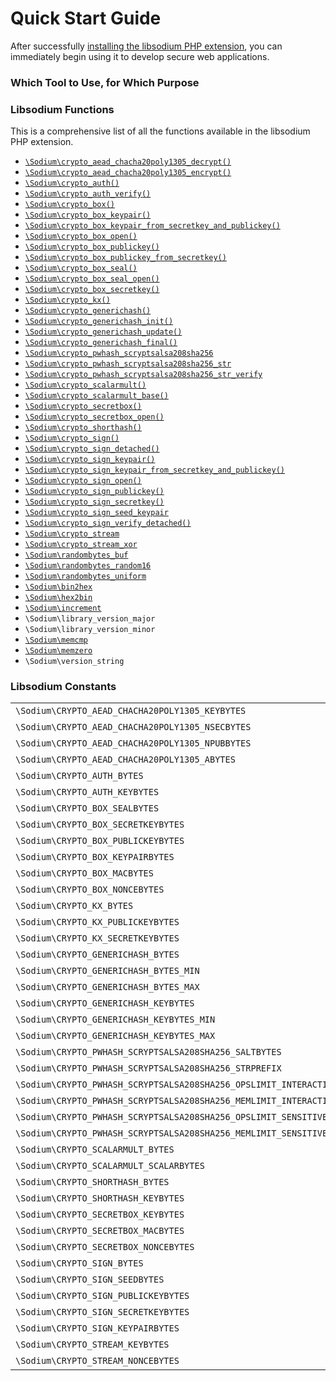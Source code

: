 # Quick Start Guide

After successfully [installing the libsodium PHP extension](00-intro.md#installing-libsodium),
you can immediately begin using it to develop secure web applications.

<h3 id="which-tool">Which Tool to Use, for Which Purpose</h3>



<h3 id="function-index">Libsodium Functions</h3>

This is a comprehensive list of all the functions available in the libsodium PHP
extension.

* [`\Sodium\crypto_aead_chacha20poly1305_decrypt()`](08-advanced.md#crypto-aead-chacha20poly1305)
* [`\Sodium\crypto_aead_chacha20poly1305_encrypt()`](08-advanced.md#crypto-aead-chacha20poly1305)
* [`\Sodium\crypto_auth()`](04-secretkey-crypto.md#crypto-auth)
* [`\Sodium\crypto_auth_verify()`](04-secretkey-crypto.md#crypto-auth)
* [`\Sodium\crypto_box()`](05-publickey-crypto.md#crypto-box)
* [`\Sodium\crypto_box_keypair()`](05-publickey-crypto.md)
* [`\Sodium\crypto_box_keypair_from_secretkey_and_publickey()`](05-publickey-crypto.md)
* [`\Sodium\crypto_box_open()`](05-publickey-crypto.md#crypto-box)
* [`\Sodium\crypto_box_publickey()`](05-publickey-crypto.md)
* [`\Sodium\crypto_box_publickey_from_secretkey()`](08-advanced.md#public-key-from-secret-key)
* [`\Sodium\crypto_box_seal()`](08-advanced.md#crypto-box-seal)
* [`\Sodium\crypto_box_seal_open()`](08-advanced.md#crypto-box-seal)
* [`\Sodium\crypto_box_secretkey()`](05-publickey-crypto.md)
* [`\Sodium\crypto_kx()`](08-advanced.md#crypto-kx)
* [`\Sodium\crypto_generichash()`](06-hashing.md#crypto-generichash)
* [`\Sodium\crypto_generichash_init()`](06-hashing.md#crypto-generichash)
* [`\Sodium\crypto_generichash_update()`](06-hashing.md#crypto-generichash)
* [`\Sodium\crypto_generichash_final()`](06-hashing.md#crypto-generichash)
* [`\Sodium\crypto_pwhash_scryptsalsa208sha256`](07-password-hashing.md#crypto-pwhash-scryptsalsa208sha256)
* [`\Sodium\crypto_pwhash_scryptsalsa208sha256_str`](07-password-hashing.md#crypto-pwhash-scryptsalsa208sha256-str)
* [`\Sodium\crypto_pwhash_scryptsalsa208sha256_str_verify`](07-password-hashing.md#crypto-pwhash-scryptsalsa208sha256-str)
* [`\Sodium\crypto_scalarmult()`](08-advanced.md#crypto-scalarmult)
* [`\Sodium\crypto_scalarmult_base()`](08-advanced.md#public-key-from-secret-key)
* [`\Sodium\crypto_secretbox()`](04-secretkey-crypto.md#crypto-secretbox)
* [`\Sodium\crypto_secretbox_open()`](04-secretkey-crypto.md#crypto-secretbox-open)
* [`\Sodium\crypto_shorthash()`](06-hashing.md#crypto-shorthash)
* [`\Sodium\crypto_sign()`](05-publickey-crypto.md#crypto-sign)
* [`\Sodium\crypto_sign_detached()`](05-publickey-crypto.md#crypto-sign-detached)
* [`\Sodium\crypto_sign_keypair()`](05-publickey-crypto.md)
* [`\Sodium\crypto_sign_keypair_from_secretkey_and_publickey()`](05-publickey-crypto.md)
* [`\Sodium\crypto_sign_open()`](05-publickey-crypto.md#crypto-sign-open)
* [`\Sodium\crypto_sign_publickey()`](05-publickey-crypto.md)
* [`\Sodium\crypto_sign_secretkey()`](05-publickey-crypto.md)
* [`\Sodium\crypto_sign_seed_keypair`](05-publickey-crypto.md#crypto-sign-seed-keypair)
* [`\Sodium\crypto_sign_verify_detached()`](05-publickey-crypto.md#crypto-sign-verify-detached)
* [`\Sodium\crypto_stream`](08-advanced.md#crypto-stream)
* [`\Sodium\crypto_stream_xor`](08-advanced.md#crypto-stream)
* [`\Sodium\randombytes_buf`](02-random-data.md#randombytes-buf)
* [`\Sodium\randombytes_random16`](02-random-data.md#randombytes-random16)
* [`\Sodium\randombytes_uniform`](02-random-data.md#randombytes-uniform)
* [`\Sodium\bin2hex`](03-utilities-helpers.md#bin2hex)
* [`\Sodium\hex2bin`](03-utilities-helpers.md#hex2bin)
* [`\Sodium\increment`](03-utilities-helpers.md#increment)
* `\Sodium\library_version_major`
* `\Sodium\library_version_minor`
* [`\Sodium\memcmp`](03-utilities-helpers.md#memcmp)
* [`\Sodium\memzero`](03-utilities-helpers.md#memzero)
* `\Sodium\version_string`

<h3 id="constant-index">Libsodium Constants</h3>

<table>
    <tr>
        <td>
            <code class="php">\Sodium\CRYPTO_AEAD_CHACHA20POLY1305_KEYBYTES</code>
        </td>
        <td>
            32
        </td>
    </tr>
    <tr>
        <td>
            <code class="php">\Sodium\CRYPTO_AEAD_CHACHA20POLY1305_NSECBYTES</code>
        </td>
        <td>
            0
        </td>
    </tr>
    <tr>
        <td>
            <code class="php">\Sodium\CRYPTO_AEAD_CHACHA20POLY1305_NPUBBYTES</code>
        </td>
        <td>
            8
        </td>
    </tr>
    <tr>
        <td>
            <code class="php">\Sodium\CRYPTO_AEAD_CHACHA20POLY1305_ABYTES</code>
        </td>
        <td>
            16
        </td>
    </tr>
    <tr>
        <td>
            <code class="php">\Sodium\CRYPTO_AUTH_BYTES</code>
        </td>
        <td>
            32
        </td>
    </tr>
    <tr>
        <td>
            <code class="php">\Sodium\CRYPTO_AUTH_KEYBYTES</code>
        </td>
        <td>
            32
        </td>
    </tr>
    <tr>
        <td>
            <code class="php">\Sodium\CRYPTO_BOX_SEALBYTES</code>
        </td>
        <td>
            16
        </td>
    </tr>
    <tr>
        <td>
            <code class="php">\Sodium\CRYPTO_BOX_SECRETKEYBYTES</code>
        </td>
        <td>
            32
        </td>
    </tr>
    <tr>
        <td>
            <code class="php">\Sodium\CRYPTO_BOX_PUBLICKEYBYTES</code>
        </td>
        <td>
            32
        </td>
    </tr>
    <tr>
        <td>
            <code class="php">\Sodium\CRYPTO_BOX_KEYPAIRBYTES</code>
        </td>
        <td>
            64
        </td>
    </tr>
    <tr>
        <td>
            <code class="php">\Sodium\CRYPTO_BOX_MACBYTES</code>
        </td>
        <td>
            16
        </td>
    </tr>
    <tr>
        <td>
            <code class="php">\Sodium\CRYPTO_BOX_NONCEBYTES</code>
        </td>
        <td>
            24
        </td>
    </tr>
    <tr>
        <td>
            <code class="php">\Sodium\CRYPTO_KX_BYTES</code>
        </td>
        <td>
            32
        </td>
    </tr>
    <tr>
        <td>
            <code class="php">\Sodium\CRYPTO_KX_PUBLICKEYBYTES</code>
        </td>
        <td>
            32
        </td>
    </tr>
    <tr>
        <td>
            <code class="php">\Sodium\CRYPTO_KX_SECRETKEYBYTES</code>
        </td>
        <td>
            32
        </td>
    </tr>
    <tr>
        <td>
            <code class="php">\Sodium\CRYPTO_GENERICHASH_BYTES</code>
        </td>
        <td>
            32
        </td>
    </tr>
    <tr>
        <td>
            <code class="php">\Sodium\CRYPTO_GENERICHASH_BYTES_MIN</code>
        </td>
        <td>
            16
        </td>
    </tr>
    <tr>
        <td>
            <code class="php">\Sodium\CRYPTO_GENERICHASH_BYTES_MAX</code>
        </td>
        <td>
            64
        </td>
    </tr>
    <tr>
        <td>
            <code class="php">\Sodium\CRYPTO_GENERICHASH_KEYBYTES</code>
        </td>
        <td>
            32
        </td>
    </tr>
    <tr>
        <td>
            <code class="php">\Sodium\CRYPTO_GENERICHASH_KEYBYTES_MIN</code>
        </td>
        <td>
            16
        </td>
    </tr>
    <tr>
        <td>
            <code class="php">\Sodium\CRYPTO_GENERICHASH_KEYBYTES_MAX</code>
        </td>
        <td>
            64
        </td>
    </tr>
    <tr>
        <td>
            <code class="php">\Sodium\CRYPTO_PWHASH_SCRYPTSALSA208SHA256_SALTBYTES</code>
        </td>
        <td>
            32
        </td>
    </tr>
    <tr>
        <td>
            <code class="php">\Sodium\CRYPTO_PWHASH_SCRYPTSALSA208SHA256_STRPREFIX</code>
        </td>
        <td>
            $7$
        </td>
    </tr>
    <tr>
        <td>
            <code class="php">\Sodium\CRYPTO_PWHASH_SCRYPTSALSA208SHA256_OPSLIMIT_INTERACTIVE</code>
        </td>
        <td>
            534288
        </td>
    </tr>
    <tr>
        <td>
            <code class="php">\Sodium\CRYPTO_PWHASH_SCRYPTSALSA208SHA256_MEMLIMIT_INTERACTIVE</code>
        </td>
        <td>
            16777216
        </td>
    </tr>
    <tr>
        <td>
            <code class="php">\Sodium\CRYPTO_PWHASH_SCRYPTSALSA208SHA256_OPSLIMIT_SENSITIVE</code>
        </td>
        <td>
            16777216
        </td>
    </tr>
    <tr>
        <td>
            <code class="php">\Sodium\CRYPTO_PWHASH_SCRYPTSALSA208SHA256_MEMLIMIT_SENSITIVE</code>
        </td>
        <td>
            16777216
        </td>
    </tr>
    <tr>
        <td>
            <code class="php">\Sodium\CRYPTO_SCALARMULT_BYTES</code>
        </td>
        <td>
            32
        </td>
    </tr>
    <tr>
        <td>
            <code class="php">\Sodium\CRYPTO_SCALARMULT_SCALARBYTES</code>
        </td>
        <td>
            32
        </td>
    </tr>
    <tr>
        <td>
            <code class="php">\Sodium\CRYPTO_SHORTHASH_BYTES</code>
        </td>
        <td>
            8
        </td>
    </tr>
    <tr>
        <td>
            <code class="php">\Sodium\CRYPTO_SHORTHASH_KEYBYTES</code>
        </td>
        <td>
            16
        </td>
    </tr>
    <tr>
        <td>
            <code class="php">\Sodium\CRYPTO_SECRETBOX_KEYBYTES</code>
        </td>
        <td>
            32
        </td>
    </tr>
    <tr>
        <td>
            <code class="php">\Sodium\CRYPTO_SECRETBOX_MACBYTES</code>
        </td>
        <td>
            16
        </td>
    </tr>
    <tr>
        <td>
            <code class="php">\Sodium\CRYPTO_SECRETBOX_NONCEBYTES</code>
        </td>
        <td>
            24
        </td>
    </tr>
    <tr>
        <td>
            <code class="php">\Sodium\CRYPTO_SIGN_BYTES</code>
        </td>
        <td>
            64
        </td>
    </tr>
    <tr>
        <td>
            <code class="php">\Sodium\CRYPTO_SIGN_SEEDBYTES</code>
        </td>
        <td>
            32
        </td>
    </tr>
    <tr>
        <td>
            <code class="php">\Sodium\CRYPTO_SIGN_PUBLICKEYBYTES</code>
        </td>
        <td>
            32
        </td>
    </tr>
    <tr>
        <td>
            <code class="php">\Sodium\CRYPTO_SIGN_SECRETKEYBYTES</code>
        </td>
        <td>
            64
        </td>
    </tr>
    <tr>
        <td>
            <code class="php">\Sodium\CRYPTO_SIGN_KEYPAIRBYTES</code>
        </td>
        <td>
            96
        </td>
    </tr>
    <tr>
        <td>
            <code class="php">\Sodium\CRYPTO_STREAM_KEYBYTES</code>
        </td>
        <td>
            32
        </td>
    </tr>
    <tr>
        <td>
            <code class="php">\Sodium\CRYPTO_STREAM_NONCEBYTES</code>
        </td>
        <td>
            24
        </td>
    </tr>
</table>
